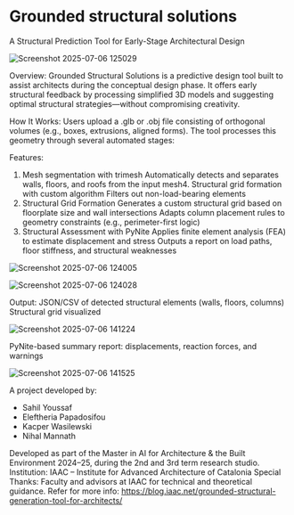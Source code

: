 # Grounded structural solutions
A Structural Prediction Tool for Early-Stage Architectural Design

![Screenshot 2025-07-06 125029](https://github.com/user-attachments/assets/47e4fe0a-593f-479a-8d31-cb669f6cbc92)

Overview:
Grounded Structural Solutions is a predictive design tool built to assist architects during the conceptual design phase. It offers early structural feedback by processing simplified 3D models and suggesting optimal structural strategies—without compromising creativity.

How It Works:
Users upload a .glb or .obj file consisting of orthogonal volumes (e.g., boxes, extrusions, aligned forms). The tool processes this geometry through several automated stages:

Features:
1. Mesh segmentation with trimesh
  Automatically detects and separates walls, floors, and roofs from the input mesh4. Structural grid formation with custom algorithm
  Filters out non-load-bearing elements
2. Structural Grid Formation
   Generates a custom structural grid based on floorplate size and wall intersections
   Adapts column placement rules to geometry constraints (e.g., perimeter-first logic)
3. Structural Assessment with PyNite
   Applies finite element analysis (FEA) to estimate displacement and stress
   Outputs a report on load paths, floor stiffness, and structural weaknesses
   
![Screenshot 2025-07-06 124005](https://github.com/user-attachments/assets/30f0e2a6-820d-44de-858f-73b515cb5b02)

![Screenshot 2025-07-06 124028](https://github.com/user-attachments/assets/b90521f5-b0fc-48d7-abb3-d75732b03d25)


Output:
JSON/CSV of detected structural elements (walls, floors, columns)
Structural grid visualized

![Screenshot 2025-07-06 141224](https://github.com/user-attachments/assets/3b896688-e541-4857-b79b-5688208dc4fb)

PyNite-based summary report: displacements, reaction forces, and warnings

![Screenshot 2025-07-06 141525](https://github.com/user-attachments/assets/7c22862c-0ae1-448f-aa65-cf5021bdb2e5)

A project developed by:

- Sahil Youssaf
- Eleftheria Papadosifou
- Kacper Wasilewski
- Nihal Mannath


Developed as part of the Master in AI for Architecture & the Built Environment 2024–25, during the 2nd and 3rd term research studio.
Institution: IAAC – Institute for Advanced Architecture of Catalonia
Special Thanks: Faculty and advisors at IAAC for technical and theoretical guidance.
Refer for more info: https://blog.iaac.net/grounded-structural-generation-tool-for-architects/




